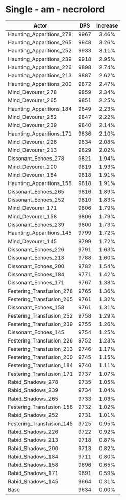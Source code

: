 # Single - am - necrolord
| Actor | DPS | Increase |
|---|:---:|:---:|
|Haunting_Apparitions_278|9967|3.46%|
|Haunting_Apparitions_265|9948|3.26%|
|Haunting_Apparitions_252|9933|3.11%|
|Haunting_Apparitions_239|9918|2.95%|
|Haunting_Apparitions_226|9898|2.74%|
|Haunting_Apparitions_213|9887|2.62%|
|Haunting_Apparitions_200|9872|2.47%|
|Mind_Devourer_278|9859|2.34%|
|Mind_Devourer_265|9851|2.25%|
|Haunting_Apparitions_184|9849|2.23%|
|Mind_Devourer_252|9847|2.22%|
|Mind_Devourer_239|9840|2.14%|
|Haunting_Apparitions_171|9836|2.10%|
|Mind_Devourer_226|9834|2.08%|
|Mind_Devourer_213|9829|2.02%|
|Dissonant_Echoes_278|9821|1.94%|
|Mind_Devourer_200|9819|1.93%|
|Mind_Devourer_184|9818|1.91%|
|Haunting_Apparitions_158|9818|1.91%|
|Dissonant_Echoes_265|9816|1.89%|
|Dissonant_Echoes_252|9810|1.83%|
|Mind_Devourer_171|9806|1.79%|
|Mind_Devourer_158|9806|1.79%|
|Dissonant_Echoes_239|9800|1.73%|
|Haunting_Apparitions_145|9799|1.72%|
|Mind_Devourer_145|9799|1.72%|
|Dissonant_Echoes_226|9791|1.63%|
|Dissonant_Echoes_213|9788|1.60%|
|Dissonant_Echoes_200|9782|1.54%|
|Dissonant_Echoes_184|9771|1.42%|
|Dissonant_Echoes_171|9767|1.38%|
|Festering_Transfusion_278|9765|1.36%|
|Festering_Transfusion_265|9761|1.32%|
|Dissonant_Echoes_158|9761|1.31%|
|Festering_Transfusion_252|9758|1.29%|
|Festering_Transfusion_239|9755|1.26%|
|Dissonant_Echoes_145|9754|1.25%|
|Festering_Transfusion_226|9752|1.23%|
|Festering_Transfusion_213|9746|1.17%|
|Festering_Transfusion_200|9745|1.15%|
|Festering_Transfusion_184|9740|1.11%|
|Festering_Transfusion_171|9737|1.07%|
|Rabid_Shadows_278|9735|1.05%|
|Rabid_Shadows_239|9734|1.04%|
|Rabid_Shadows_265|9733|1.03%|
|Festering_Transfusion_158|9732|1.02%|
|Rabid_Shadows_252|9731|1.01%|
|Festering_Transfusion_145|9725|0.95%|
|Rabid_Shadows_226|9722|0.92%|
|Rabid_Shadows_213|9718|0.87%|
|Rabid_Shadows_200|9713|0.82%|
|Rabid_Shadows_184|9711|0.80%|
|Rabid_Shadows_158|9696|0.65%|
|Rabid_Shadows_171|9691|0.59%|
|Rabid_Shadows_145|9664|0.31%|
|Base|9634|0.00%|
